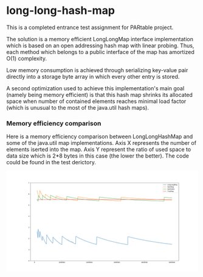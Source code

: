 # long-long-hash-map
This is a completed entrance test assignment for PARtable project.

The solution is a memory efficient LongLongMap interface implementation 
which is based on an open addressing hash map with linear probing.
Thus, each method which belongs to a public interface of the map has amortized O(1)
complexity. 

Low memory consumption is achieved through serializing key-value pair directly into a
storage byte array in which every other entry is stored.

A second optimization used to achieve this implementation's main goal (namely being memory efficient)
is that this hash map shrinks
its allocated space when number of contained elements reaches minimal load factor
(which is unusual to the most of the java.util hash maps).


### Memory efficiency comparison

Here is a memory efficiency comparison between LongLongHashMap and some of the java.util map implementations.
Axis X represents the number of elements iserted into the map. Axis Y represent the ratio of used space to
data size which is 2\*8 bytes in this case (the lower the better). The code could be found in the test derictory.

![](/memory_consumption/memory_consumption_benchmark.png?raw=true "Memory consumption benchmark")
